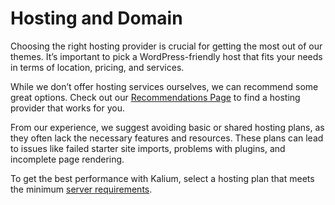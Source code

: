 # Hosting and Domain

Choosing the right hosting provider is crucial for getting the most out of our themes. It’s important to pick a WordPress-friendly host that fits your needs in terms of location, pricing, and services.

While we don’t offer hosting services ourselves, we can recommend some great options. Check out our [Recommendations Page](https://kaliumtheme.com/recommendations/) to find a hosting provider that works for you.

From our experience, we suggest avoiding basic or shared hosting plans, as they often lack the necessary features and resources. These plans can lead to issues like failed starter site imports, problems with plugins, and incomplete page rendering.

To get the best performance with Kalium, select a hosting plan that meets the minimum [server requirements](server-requirements.md).
